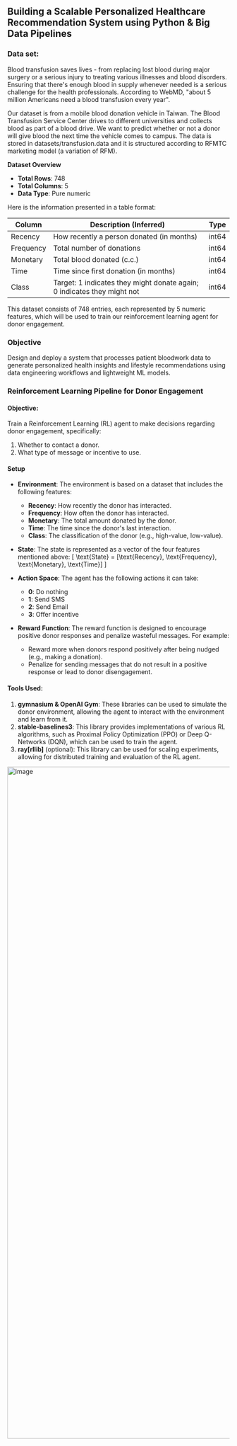 ## Building a Scalable Personalized Healthcare Recommendation System using Python & Big Data Pipelines
### Data set: 
Blood transfusion saves lives - from replacing lost blood during major surgery or a serious injury to treating various illnesses and blood disorders. Ensuring that there's enough blood in supply whenever needed is a serious challenge for the health professionals. According to WebMD, "about 5 million Americans need a blood transfusion every year".

Our dataset is from a mobile blood donation vehicle in Taiwan. The Blood Transfusion Service Center drives to different universities and collects blood as part of a blood drive. We want to predict whether or not a donor will give blood the next time the vehicle comes to campus. The data is stored in datasets/transfusion.data and it is structured according to RFMTC marketing model (a variation of RFM).

**Dataset Overview**  

- **Total Rows**: 748  
- **Total Columns**: 5  
- **Data Type**: Pure numeric  

Here is the information presented in a table format:

| Column     | Description (Inferred)                                   | Type   |
|------------|---------------------------------------------------------|--------|
| Recency    | How recently a person donated (in months)               | int64  |
| Frequency  | Total number of donations                                | int64  |
| Monetary   | Total blood donated (c.c.)                              | int64  |
| Time       | Time since first donation (in months)                   | int64  |
| Class      | Target: 1 indicates they might donate again; 0 indicates they might not | int64  |


This dataset consists of 748 entries, each represented by 5 numeric features, which will be used to train our reinforcement learning agent for donor engagement.

### Objective

Design and deploy a system that processes patient bloodwork data to generate personalized health insights and lifestyle recommendations using data engineering workflows and lightweight ML models.

### Reinforcement Learning Pipeline for Donor Engagement

#### Objective:
Train a Reinforcement Learning (RL) agent to make decisions regarding donor engagement, specifically:
1. Whether to contact a donor.
2. What type of message or incentive to use.

#### Setup

- **Environment**: The environment is based on a dataset that includes the following features:
  - **Recency**: How recently the donor has interacted.
  - **Frequency**: How often the donor has interacted.
  - **Monetary**: The total amount donated by the donor.
  - **Time**: The time since the donor's last interaction.
  - **Class**: The classification of the donor (e.g., high-value, low-value).

- **State**: The state is represented as a vector of the four features mentioned above:
  \[
  \text{State} = [\text{Recency}, \text{Frequency}, \text{Monetary}, \text{Time}]
  \]

- **Action Space**: The agent has the following actions it can take:
  - **0**: Do nothing
  - **1**: Send SMS
  - **2**: Send Email
  - **3**: Offer incentive

- **Reward Function**: The reward function is designed to encourage positive donor responses and penalize wasteful messages. For example:
  - Reward more when donors respond positively after being nudged (e.g., making a donation).
  - Penalize for sending messages that do not result in a positive response or lead to donor disengagement.

#### Tools Used:
1. **gymnasium & OpenAI Gym**: These libraries can be used to simulate the donor environment, allowing the agent to interact with the environment and learn from it.
2. **stable-baselines3**: This library provides implementations of various RL algorithms, such as Proximal Policy Optimization (PPO) or Deep Q-Networks (DQN), which can be used to train the agent.
3. **ray[rllib]** (optional): This library can be used for scaling experiments, allowing for distributed training and evaluation of the RL agent.

<img width="2846" height="1518" alt="image" src="https://github.com/user-attachments/assets/3271534a-3f1e-471b-b8f4-18330bb525f0" />
